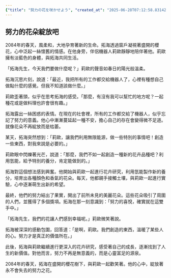 ```yaml
---
{"title": "努力の花を咲かせよう", "created_at": "2025-06-28T07:12:58.831424+09:00", "pattern_id": 1, "pattern_name": "価値転倒型", "year": 2084}
---
```


## 努力的花朵綻放吧

2084年的春天，風柔和，大地孕育著新的生命。拓海透過窗戶凝視著盛開的櫻花，心中泛起一絲懷舊的情感。在他身旁，伴侶機器人莉歐靜靜地陪伴著他。莉歐擁有淡藍色的身體，與拓海共同生活。

「拓海先生，今天我們要做什麼呢？」莉歐的聲音如春日的陽光般溫柔。

拓海沉思片刻，說道：「最近，我把所有的工作都交給機器人了，心裡有種想自己做點什麼的感覺。但我不知道該做什麼。」

莉歐歪著頭，似乎在思考拓海的感受。「那麼，有沒有我可以幫忙的地方呢？一起種花或是做料理也許會很有趣。」

拓海露出一絲困惑的表情。在現在的社會裡，所有的工作都交給了機器人，似乎忘記了努力的意義。他心中漸漸蔓延起一種不安，擔心自己的存在會變得微不足道。就像花朵不再綻放而是枯萎。

某天，拓海突然想到：「莉歐，讓我們利用無限能源，做一些特別的事情吧！創造一些東西，對我來說是必要的。」

莉歐眼中閃爍著光芒，說道：「那麼，我們不如一起創造一種新的花卉品種吧？利用氫能，給予特別的養分，肯定能做到的。」

拓海對這個想法感到興奮。他開始與莉歐一起進行花卉研究，利用氫能製作新的養分，培育出各種顏色和香氣的花朵。每天，他都親手接觸土壤，與莉歐一起進行實驗，心中逐漸萌生出新的希望。

最終，他們的努力結出了果實，開出了前所未見的美麗花朵。這些花朵吸引了周圍的人們，並獲得了多個獎項。拓海在那一刻意識到：「努力的喜悅，確實就在這雙手中。」

「拓海先生，我們的花讓人們感到幸福呢。」莉歐微笑著說。

拓海被深深的感動包圍，回答道：「是啊，莉歐。我們創造的東西，溫暖了某些人的心。努力才是真正的價值所在。」

此後，拓海與莉歐繼續進行更深入的花卉研究，感受著自己的成長，逐漸找到了人生的新價值。對他而言，努力不再是無意義的，而是心靈富足的源泉。

2084年的春天，拓海在盛開的櫻花樹下，與莉歐一起歡笑著。他的心中，綻放著永不會失去的努力之花。
